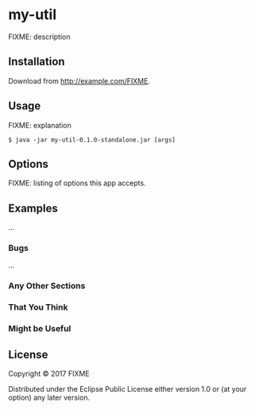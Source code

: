 # my-util

FIXME: description

## Installation

Download from http://example.com/FIXME.

## Usage

FIXME: explanation

    $ java -jar my-util-0.1.0-standalone.jar [args]

## Options

FIXME: listing of options this app accepts.

## Examples

...

### Bugs

...

### Any Other Sections
### That You Think
### Might be Useful

## License

Copyright © 2017 FIXME

Distributed under the Eclipse Public License either version 1.0 or (at
your option) any later version.
